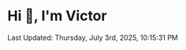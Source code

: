 <h1>Hi 👋, I'm Victor </h1>

<!--RECENT_ACTIVITY:start-->
<!--RECENT_ACTIVITY:end-->

<!--RECENT_ACTIVITY:last_update-->
Last Updated: Thursday, July 3rd, 2025, 10:15:31 PM
<!--RECENT_ACTIVITY:last_update_end-->
